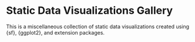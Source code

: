 # Static Data Visualizations Gallery

This is a miscellaneous collection of static data visualizations created using {sf}, {ggplot2}, and extension packages.
